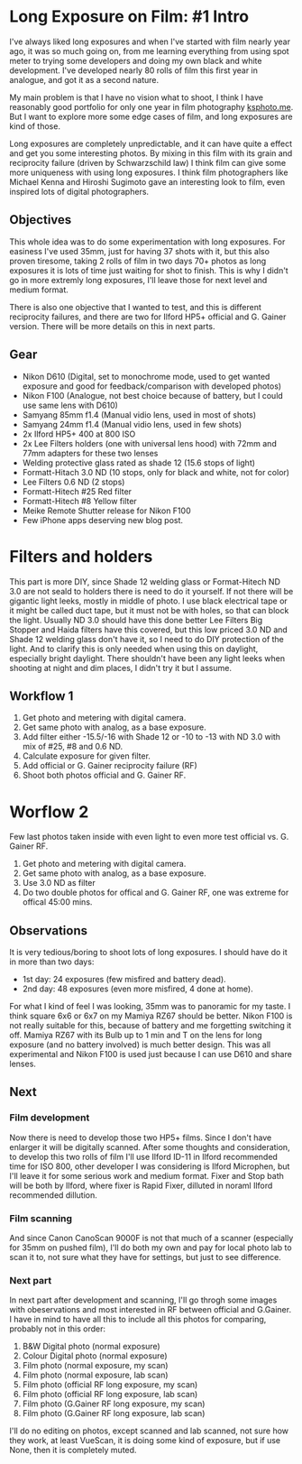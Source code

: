 # Long Exposure on Film: #1 Intro

I've always liked long exposures and when I've started with film nearly year ago, it was so much going on, from me learning everything from using spot meter to trying some developers and doing my own black and white development.
I've developed nearly 80 rolls of film this first year in analogue, and got it as a second nature.

My main problem is that I have no vision what to shoot, I think I have reasonably good portfolio for only one year in film photography [ksphoto.me](http://ksphoto.me). But I want to explore more some edge cases of film, and long exposures are kind of those. 

Long exposures are completely unpredictable, and it can have quite a effect and get you some interesting photos. By mixing in this film with its grain and reciprocity failure (driven by Schwarzschild law) I think film can give some more uniqueness with using long exposures. I think film photographers like Michael Kenna and Hiroshi Sugimoto gave an interesting look to film, even inspired lots of digital photographers.

## Objectives

This whole idea was to do some experimentation with long exposures. For easiness I've used 35mm, just for having 37 shots with it, but this also proven tiresome, taking 2 rolls of film in two days 70+ photos as long exposures it is lots of time just waiting for shot to finish. This is why I didn't go in more extremly long exposures, I'll leave those for next level and medium format.

There is also one objective that I wanted to test, and this is different reciprocity failures, and there are two for Ilford HP5+ official and G. Gainer version. There will be more details on this in next parts.

## Gear

* Nikon D610 (Digital, set to monochrome mode, used to get wanted exposure and good for feedback/comparison with developed photos)
* Nikon F100 (Analogue, not best choice because of battery, but I could use same lens with D610)
* Samyang 85mm f1.4 (Manual vidio lens, used in most of shots)
* Samyang 24mm f1.4 (Manual vidio lens, used in few shots)
* 2x Ilford HP5+ 400 at 800 ISO
* 2x Lee Filters holders (one with universal lens hood) with 72mm and 77mm adapters for these two lenses
* Welding protective glass rated as shade 12 (15.6 stops of light)
* Formatt-Hitach 3.0 ND (10 stops, only for black and white, not for color)
* Lee Filters 0.6 ND (2 stops)
* Formatt-Hitech #25 Red filter
* Formatt-Hitech #8 Yellow filter
* Meike Remote Shutter release for Nikon F100
* Few iPhone apps deserving new blog post.

# Filters and holders

This part is more DIY, since Shade 12 welding glass or Format-Hitech ND 3.0 are not seald to holders there is need to do it yourself. If not there will be gigantic light leeks, mostly in middle of photo. I use black electrical tape or it might be called duct tape, but it must not be with holes, so that can block the light.
Usually ND 3.0 should have this done better Lee Filters Big Stopper and Haida filters have this covered, but this low priced 3.0 ND and Shade 12 welding glass don't have it, so I need to do DIY protection of the light. And to clarify this is only needed when using this on daylight, especially bright daylight. There shouldn't have been any light leeks when shooting at night and dim places, I didn't try it but I assume.



## Workflow 1

1. Get photo and metering with digital camera.
2. Get same photo with analog, as a base exposure.
3. Add filter either -15.5/-16 with Shade 12 or -10 to -13 with ND 3.0 with mix of #25, #8 and 0.6 ND.
4. Calculate exposure for given filter.
5. Add official or G. Gainer reciprocity failure (RF)
6. Shoot both photos official and G. Gainer RF.

# Worflow 2

Few last photos taken inside with even light to even more test official vs. G. Gainer RF.

1. Get photo and metering with digital camera.
2. Get same photo with analog, as a base exposure.
3. Use 3.0 ND as filter
4. Do two double photos for offical and G. Gainer RF, one was extreme for offical 45:00 mins.


## Observations

It is very tedious/boring to shoot lots of long exposures. I should have do it in more than two days:

* 1st day: 24 exposures (few misfired and battery dead).
* 2nd day: 48 exposures (even more misfired, 4 done at home).


For what I kind of feel I was looking, 35mm was to panoramic for my taste. I think square 6x6 or 6x7 on my Mamiya RZ67 should be better.
Nikon F100 is not really suitable for this, because of battery and me forgetting switching it off.
Mamiya RZ67 with its Bulb up to 1 min and T on the lens for long exposure (and no battery involved) is much better design.
This was all experimental and Nikon F100 is used just because I can use D610 and share lenses. 


## Next 

### Film development

Now there is need to develop those two HP5+ films. Since I don't have enlarger it will be digitally scanned. 
After some thoughts and consideration, to develop this two rolls of film I'll use Ilford ID-11 in Ilford recommended time for ISO 800, other developer I was considering is Ilford Microphen, but I'll leave it for some serious work and medium format. Fixer and Stop bath will be both by Ilford, where fixer is Rapid Fixer, dilluted in noraml Ilford recommended dillution.


### Film scanning

And since Canon CanoScan 9000F is not that much of a scanner (especially for 35mm on pushed film), I'll do both my own and pay for local photo lab to scan it to, not sure what they have for settings, but just to see difference.

### Next part

In next part after development and scanning, I'll go throgh some images with obeservations and most interested in RF between official and G.Gainer.
I have in mind to have all this to include all this photos for comparing, probably not in this order:

1. B&W Digital photo (normal exposure)
2. Colour Digital photo (normal exposure)
3. Film photo (normal exposure, my scan)
4. Film photo (normal exposure, lab scan)
5. Film photo (official RF long exposure, my scan)
6. Film photo (official RF long exposure, lab scan)
7. Film photo (G.Gainer RF long exposure, my scan)
8. Film photo (G.Gainer RF long exposure, lab scan)

I'll do no editing on photos, except scanned and lab scanned, not sure how they work, at least VueScan, it is doing some kind of exposure, but if use None, then it is completely muted.
